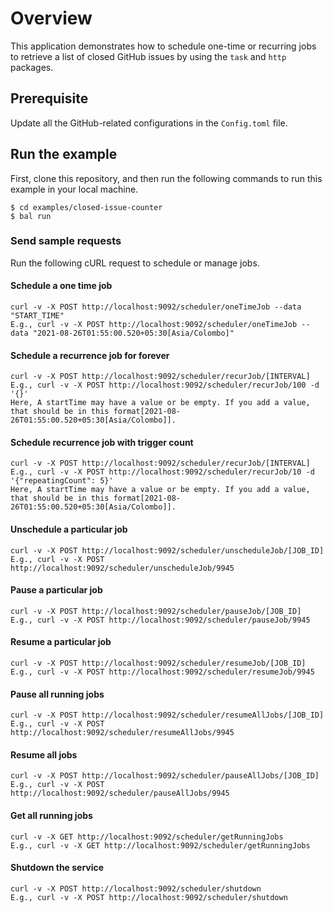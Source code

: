 # Overview

This application demonstrates how to schedule one-time or recurring jobs to retrieve a list of closed GitHub issues by using the `task` and `http` packages.

## Prerequisite

Update all the GitHub-related configurations in the `Config.toml` file.

## Run the example
 
First, clone this repository, and then run the following commands to run this example in your local machine.
 
    $ cd examples/closed-issue-counter
    $ bal run


### Send sample requests

Run the following cURL request to schedule or manage jobs.

#### Schedule a one time job
    curl -v -X POST http://localhost:9092/scheduler/oneTimeJob --data "START_TIME" 
    E.g., curl -v -X POST http://localhost:9092/scheduler/oneTimeJob --data "2021-08-26T01:55:00.520+05:30[Asia/Colombo]"

#### Schedule a recurrence job for forever
    curl -v -X POST http://localhost:9092/scheduler/recurJob/[INTERVAL]
    E.g., curl -v -X POST http://localhost:9092/scheduler/recurJob/100 -d '{}' 
    Here, A startTime may have a value or be empty. If you add a value, that should be in this format[2021-08-26T01:55:00.520+05:30[Asia/Colombo]].

#### Schedule recurrence job with trigger count
    curl -v -X POST http://localhost:9092/scheduler/recurJob/[INTERVAL]
    E.g., curl -v -X POST http://localhost:9092/scheduler/recurJob/10 -d '{"repeatingCount": 5}' 
    Here, A startTime may have a value or be empty. If you add a value, that should be in this format[2021-08-26T01:55:00.520+05:30[Asia/Colombo]].

#### Unschedule a particular job
    curl -v -X POST http://localhost:9092/scheduler/unscheduleJob/[JOB_ID]
    E.g., curl -v -X POST http://localhost:9092/scheduler/unscheduleJob/9945

#### Pause a particular job
    curl -v -X POST http://localhost:9092/scheduler/pauseJob/[JOB_ID]
    E.g., curl -v -X POST http://localhost:9092/scheduler/pauseJob/9945

#### Resume a particular job
    curl -v -X POST http://localhost:9092/scheduler/resumeJob/[JOB_ID]
    E.g., curl -v -X POST http://localhost:9092/scheduler/resumeJob/9945

#### Pause all running jobs
    curl -v -X POST http://localhost:9092/scheduler/resumeAllJobs/[JOB_ID]
    E.g., curl -v -X POST http://localhost:9092/scheduler/resumeAllJobs/9945

#### Resume all jobs
    curl -v -X POST http://localhost:9092/scheduler/pauseAllJobs/[JOB_ID]
    E.g., curl -v -X POST http://localhost:9092/scheduler/pauseAllJobs/9945

#### Get all running jobs
    curl -v -X GET http://localhost:9092/scheduler/getRunningJobs 
    E.g., curl -v -X GET http://localhost:9092/scheduler/getRunningJobs

#### Shutdown the service
    curl -v -X POST http://localhost:9092/scheduler/shutdown
    E.g., curl -v -X POST http://localhost:9092/scheduler/shutdown
